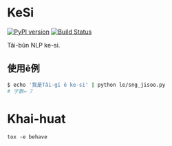 # KeSi
[![PyPI version](https://badge.fury.io/py/KeSi.svg)](https://badge.fury.io/py/KeSi)
[![Build Status](https://app.travis-ci.com/i3thuan5/KeSi.svg?branch=master)](https://app.travis-ci.com/i3thuan5/KeSi)


Tâi-bûn NLP ke-si.

## 使用ê例
```bash
$ echo '我是Tâi-gí ê ke-si' | python le/sng_jisoo.py
# 字數= 7
```

# Khai-huat
```
tox -e behave
```
